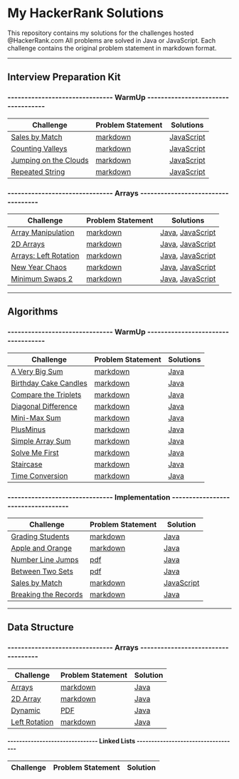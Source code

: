 # My HackerRank Solutions

This repository contains my solutions for the challenges hosted @HackerRank.com All problems are solved in Java or JavaScript. Each challenge contains the original problem statement in markdown format.

-----------------------------------------------------------------------------------------------------------------------
## Interview Preparation Kit
### ------------------------------- WarmUp -----------------------------------

Challenge | Problem Statement | Solutions
----------|-------------------|----------|
[Sales by Match](https://www.hackerrank.com/challenges/sock-merchant/problem?h_l=interview&playlist_slugs%5B%5D=interview-preparation-kit&playlist_slugs%5B%5D=warmup) | [markdown](src/InterviewPreparationKit/WarmUp/SalesByMatch/README.md) | [JavaScript](src/InterviewPreparationKit/WarmUp/SalesByMatch/Solution.js)
[Counting Valleys](https://www.hackerrank.com/challenges/sock-merchant/problem?h_l=interview&playlist_slugs%5B%5D=interview-preparation-kit&playlist_slugs%5B%5D=warmup) | [markdown](src/InterviewPreparationKit/WarmUp/CountingValleys/README.md) | [JavaScript](src/InterviewPreparationKit/WarmUp/CountingValleys/Solution.js)
[Jumping on the Clouds](https://www.hackerrank.com/challenges/jumping-on-the-clouds/problem?h_l=interview&playlist_slugs%5B%5D=interview-preparation-kit&playlist_slugs%5B%5D=warmup) | [markdown](src/InterviewPreparationKit/WarmUp/JumpingOnTheClouds/README.md) | [JavaScript](src/InterviewPreparationKit/WarmUp/JumpingOnTheClouds/Solution.js)
[Repeated String](https://www.hackerrank.com/challenges/repeated-string/problem?h_l=interview&playlist_slugs%5B%5D=interview-preparation-kit&playlist_slugs%5B%5D=warmup) | [markdown](src/InterviewPreparationKit/WarmUp/RepeatedString/README.md) | [JavaScript](src/InterviewPreparationKit/WarmUp/RepeatedString/Solution.js)

### ------------------------------- Arrays -----------------------------------

Challenge | Problem Statement | Solutions
----------|-------------------|----------|
[Array Manipulation](https://www.hackerrank.com/challenges/crush/problem?isFullScreen=true&h_l=interview&playlist_slugs%5B%5D=interview-preparation-kit&playlist_slugs%5B%5D=arrays) | [markdown](src/InterviewPreparationKit/Arrays/ArrayManipulation/README.md) | [Java](src/InterviewPreparationKit/Arrays/ArrayManipulation/Solution.java), [JavaScript](src/InterviewPreparationKit/Arrays/ArrayManipulation/Solution.js)
[2D Arrays](https://www.hackerrank.com/challenges/2d-array/problem?isFullScreen=true&h_l=interview&playlist_slugs%5B%5D=interview-preparation-kit&playlist_slugs%5B%5D=arrays) | [markdown](src/InterviewPreparationKit/Arrays/Arrays2D/README.md) | [Java](src/InterviewPreparationKit/Arrays/Arrays2D/Solution.java), [JavaScript](src/InterviewPreparationKit/Arrays/Arrays2D/Solution.js)
[Arrays: Left Rotation](https://www.hackerrank.com/challenges/ctci-array-left-rotation/problem?h_l=interview&playlist_slugs%5B%5D=interview-preparation-kit&playlist_slugs%5B%5D=arrays) | [markdown](src/InterviewPreparationKit/Arrays/ArraysLeftRotation/README.md) | [Java](src/InterviewPreparationKit/Arrays/ArraysLeftRotation/Solution.java), [JavaScript](src/InterviewPreparationKit/Arrays/ArraysLeftRotation/Solution.js)
[New Year Chaos](https://www.hackerrank.com/challenges/new-year-chaos/problem?h_l=interview&playlist_slugs%5B%5D=interview-preparation-kit&playlist_slugs%5B%5D=arrays) | [markdown](src/InterviewPreparationKit/Arrays/NewYearChaos/README.md) | [Java](src/InterviewPreparationKit/Arrays/NewYearChaos/Solution.java), [JavaScript](src/InterviewPreparationKit/Arrays/NewYearChaos/Solution.js)
[Minimum Swaps 2](https://www.hackerrank.com/challenges/minimum-swaps-2/problem?h_l=interview&playlist_slugs%5B%5D=interview-preparation-kit&playlist_slugs%5B%5D=arrays) | [markdown](src/InterviewPreparationKit/Arrays/MinimumSwaps2/README.md) | [Java](src/InterviewPreparationKit/Arrays/MinimumSwaps2/Solution.java), [JavaScript](src/InterviewPreparationKit/Arrays/MinimumSwaps2/Solution.js)

-----------------------------------------------------------------------------------------------------------------------
## Algorithms

### ------------------------------- WarmUp -----------------------------------
Challenge | Problem Statement | Solutions 
----------|-------------------|----------|
[A Very Big Sum](https://www.hackerrank.com/challenges/a-very-big-sum) | [markdown](src/Algorithms/WarmUp/AVeryBigSum/README.md) | [Java](src/Algorithms/WarmUp/AVeryBigSum/Solution.java) 
[Birthday Cake Candles](https://www.hackerrank.com/challenges/birthday-cake-candles) | [markdown](src/Algorithms/WarmUp/BirthdayCakeCandles/README.md) | [Java](src/Algorithms/WarmUp/BirthdayCakeCandles/Solution.java) 
[Compare the Triplets](https://www.hackerrank.com/challenges/compare-the-triplets) | [markdown](src/Algorithms/WarmUp/CompareTheTriplets/README.md) | [Java](src/Algorithms/WarmUp/CompareTheTriplets/Solution.java) 
[Diagonal Difference](https://www.hackerrank.com/challenges/diagonal-difference) | [markdown](src/Algorithms/WarmUp/DiagonalDifference/README.md) | [Java](src/Algorithms/WarmUp/DiagonalDifference/Solution.java) 
[Mini-Max Sum](https://www.hackerrank.com/challenges/mini-max-sum) | [markdown](src/Algorithms/WarmUp/MiniMaxSum/README.md) | [Java](src/Algorithms/WarmUp/MiniMaxSum/Solution.java) 
[PlusMinus](https://www.hackerrank.com/challenges/plus-minus) | [markdown](src/Algorithms/WarmUp/PlusMinus/README.md) | [Java](src/Algorithms/WarmUp/PlusMinus/Solution.java) 
[Simple Array Sum](https://www.hackerrank.com/challenges/simple-array-sum) | [markdown](src/Algorithms/WarmUp/SimpleArraySum/README.md) | [Java](src/Algorithms/WarmUp/SimpleArraySum/Solution.java) 
[Solve Me First](https://www.hackerrank.com/challenges/solve-me-first) | [markdown](src/Algorithms/WarmUp/SolveMeFirst/README.md) | [Java](src/Algorithms/WarmUp/SolveMeFirst/Solution.java) 
[Staircase](https://www.hackerrank.com/challenges/staircase) | [markdown](src/Algorithms/WarmUp/Staircase/README.md) | [Java](src/Algorithms/WarmUp/Staircase/Solution.java)
[Time Conversion](https://www.hackerrank.com/challenges/time-conversion) | [markdown](src/Algorithms/WarmUp/TimeConversion/README.md) | [Java](src/Algorithms/WarmUp/TimeConversion/Solution.java)

### ------------------------------- Implementation -----------------------------------
Challenge| Problem Statement | Solution
----------|-------------------|----------|
[Grading Students](https://www.hackerrank.com/challenges/grading-students/problem) | [markdown](src/Algorithms/Implementation/GradingStudents/README.md) | [Java](src/Algorithms/Implementation/GradingStudents/Solution.java)
[Apple and Orange](https://www.hackerrank.com/challenges/apple-and-orange/problem) | [markdown](src/Algorithms/Implementation/AppleAndOrange/README.md) | [Java](src/Algorithms/Implementation/AppleAndOrange/Solution.java)
[Number Line Jumps](https://www.hackerrank.com/challenges/kangaroo/problem) | [pdf](src/Algorithms/Implementation/Kangaroo/Kangaroo_problemstatement.pdf) | [Java](src/Algorithms/Implementation/Kangaroo/Solution.java)
[Between Two Sets](https://www.hackerrank.com/challenges/between-two-sets/problem) | [pdf](src/Algorithms/Implementation/BetweenTwoSets/between-two-sets.pdf) | [Java](src/Algorithms/Implementation/BetweenTwoSets/Solution.java)
[Sales by Match](https://www.hackerrank.com/challenges/sock-merchant/problem) | [markdown](src/Algorithms/Implementation/SalesByMatch/README.md) | [JavaScript](src/Algorithms/Implementation/SalesByMatch/Solution.js)
[Breaking the Records](https://www.hackerrank.com/challenges/breaking-best-and-worst-records/problem) | [markdown](src/Algorithms/Implementation/BreakingTheRecords/breaking-the-records.pdf) | [Java](src/Algorithms/Implementation/BreakingTheRecords/Solution.java)

-----------------------------------------------------------------------------------------------------------------------
## Data Structure
### ------------------------------- Arrays -----------------------------------
Challenge| Problem Statement | Solution
----------|-------------------|----------|
[Arrays](https://www.hackerrank.com/challenges/arrays-ds/problem) | [markdown](src/DataStructures/Arrays/DS_Arrays/README.md) | [Java](src/DataStructures/Arrays/DS_Arrays/Solution.java)
[2D Array](https://www.hackerrank.com/challenges/2d-array/problem) | [markdown](src/DataStructures/Arrays/DS_2DArrays/README.md) | [Java](src/DataStructures/Arrays/DS_2DArrays/Solution.java)
[Dynamic](https://www.hackerrank.com/challenges/dynamic-array/problem) | [PDF](src/DataStructures/Arrays/DS_Dynamic/dynamic-array-English.pdf) | [Java](src/DataStructures/Arrays/DS_Dynamic/Solution.java)
[Left Rotation](https://www.hackerrank.com/challenges/array-left-rotation/problem) | [markdown](src/DataStructures/Arrays/LeftRotation/README.md) | [Java](src/DataStructures/Arrays/LeftRotation/Solution.java)

#### ------------------------------- Linked Lists -----------------------------------

Challenge| Problem Statement | Solution
----------|-------------------|----------|

